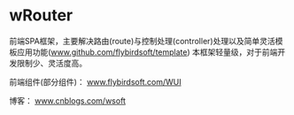 wRouter
=======

前端SPA框架，主要解决路由(route)与控制处理(controller)处理以及简单灵活模板应用功能(www.github.com/flybirdsoft/template)
本框架轻量级，对于前端开发限制少、灵活度高。


前端组件(部分组件)：
www.flybirdsoft.com/WUI

博客：
www.cnblogs.com/wsoft

